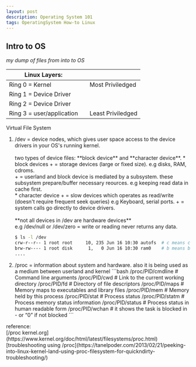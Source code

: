 ```yaml
---
layout: post
description: Operating System 101
tags: OperatingSystem How-to Linux
---
```


## Intro to OS
*my dump of files from into to OS*

|Linux Layers:             | |                                               |
|--------------------------|-|-----------------------------------------------|
|Ring 0 = Kernel           | |                    Most Priviledged           |
|Ring 1 = Device Driver    | |                                               |
|Ring 2 = Device Driver    | |                                               |
|Ring 3 = user/application | |                    Least Priviledged          |


Virtual File System
<ol>
<li> /dev = device nodes, which gives user space access to the device drivers in your OS's running kernel.<br><br>
two types of device files: **block device** and **character device**.
* block devices 
  +  = storage devices (large or fixed size). e.g disks, RAM, cdroms.<br>
  + = userland and block device is mediated by a subsystem. these subsystem prepare/buffer necessary reources. e.g keeping read data in cache first.<br>
* character device 
  + = slow devices which operates as read/write (doesn't require frequent seek queries) e.g Keyboard, serial ports.
  + = system calls go directly to device drivers. <br><br>
**not all devices in /dev are hardware devices**<br>
e.g /dev/null or /dev/zero = write or reading never returns any data.

```bash
$ ls -l /dev
crw-r--r-- 1 root root     10, 235 Jun 16 10:30 autofs  # c means char device ; 10 is major and 235 is minor
brw-rw---- 1 root disk      1,   0 Jun 16 10:30 ram0    # b means block device ; 1 is major and 0 is minor
....
```
<li> /proc = information about system and hardware. also it is being used as a medium between userland and kernel
```bash
/proc/PID/cmdline       # Command line arguments
/proc/PID/cwd           # Link to the current working directory
/proc/PID/fd            # Directory of file descriptors
/proc/PID/maps          # Memory maps to executables and library files
/proc/PID/mem           # Memory held by this process
/proc/PID/stat          # Process status
/proc/PID/statm	        # Process memory status information
/proc/PID/status        # Process status in human readable form
/proc/PID/wchan         # it shows the task is blocked in - or “0” if not blocked
```
</ol>
reference: <br>
[/proc kernel.org](https://www.kernel.org/doc/html/latest/filesystems/proc.html) <br>
[troubleshooting using /proc](https://tanelpoder.com/2013/02/21/peeking-into-linux-kernel-land-using-proc-filesystem-for-quickndirty-troubleshooting/)
